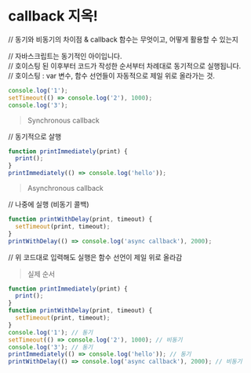 # callback 지옥!

// 동기와 비동기의 차이점 & callback 함수는 무엇이고, 어떻게 활용할 수 있는지   

// 자바스크립트는 동기적인 아이입니다.   
// 호이스팅 된 이후부터 코드가 작성한 순서부터 차례대로 동기적으로 실행됩니다.   
// 호이스팅 : var 변수, 함수 선언들이 자동적으로 제일 위로 올라가는 것.   
```js
console.log('1');
setTimeout(() => console.log('2'), 1000);
console.log('3');
```

> Synchronous callback  

// 동기적으로 살행   
```js
function printImmediately(print) {
  print();
}
printImmediately(() => console.log('hello'));
```

> Asynchronous callback

// 나중에 실행 (비동기 콜백)   
```js
function printWithDelay(print, timeout) {
  setTimeout(print, timeout);
}
printWithDelay(() => console.log('async callback'), 2000);
```

// 위 코드대로 입력해도 실행은 함수 선언이 제일 위로 올라감   


> 실제 순서
```js
function printImmediately(print) {
  print();
}
function printWithDelay(print, timeout) {
  setTimeout(print, timeout);
}
console.log('1'); // 동기
setTimeout(() => console.log('2'), 1000); // 비동기
console.log('3'); // 동기
printImmediately(() => console.log('hello')); // 동기
printWithDelay(() => console.log('async callback'), 2000); // 비동기
```